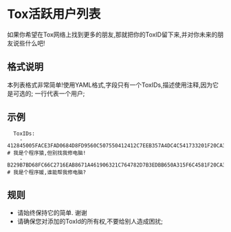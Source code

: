 # Tox活跃用户列表
如果你希望在Tox网络上找到更多的朋友,那就把你的ToxID留下来,并对你未来的朋友说些什么吧!

## 格式说明
本列表格式非常简单!使用YAML格式,字段只有一个ToxIDs,描述使用注释,因为它是可选的;
一行代表一个用户;

## 示例
```
  ToxIDs:   
    - 412845005FACE3FAD0684D8FD9560C507550412412C7EEB357A4DC4C541733201F20CA3D015D # 我是个程序猿,但别找我修电脑!
    - B229B7BD68FC66C2716EAB8671A461906321C764782D7B3EDBB650A315F6C4581F20CA3D015D # 我是个程序媛,谁能帮我修电脑?
```

## 规则
  - 请始终保持它的简单. 谢谢
  - 请确保您对添加的ToxId的所有权,不要给别人造成困扰;

